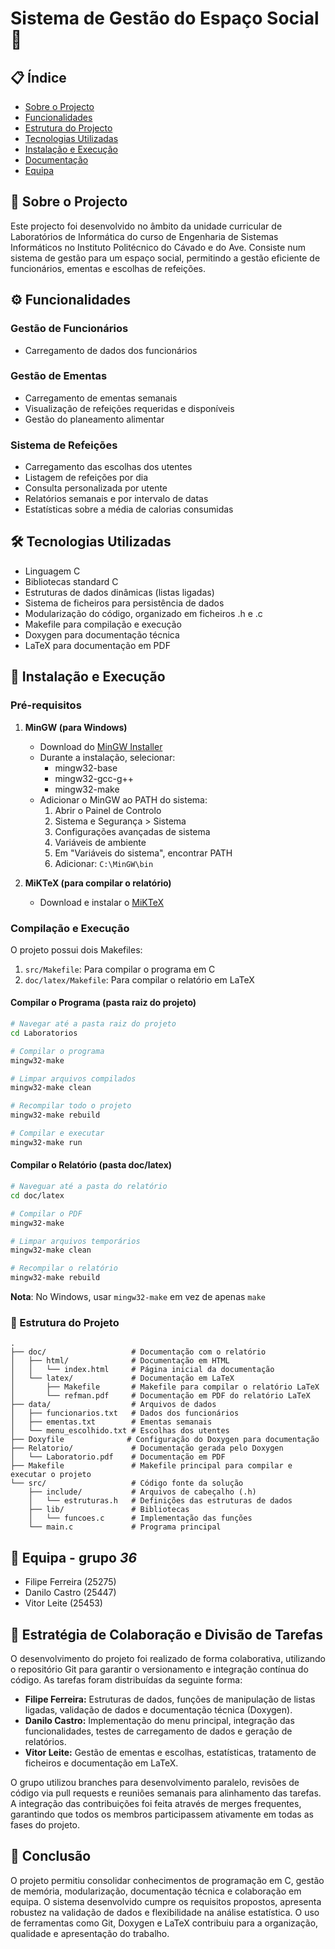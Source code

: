 # Sistema de Gestão do Espaço Social 🏢

## 📋 Índice
- [Sobre o Projecto](#sobre-o-projecto)
- [Funcionalidades](#funcionalidades)
- [Estrutura do Projecto](#estrutura-do-projecto)
- [Tecnologias Utilizadas](#tecnologias-utilizadas)
- [Instalação e Execução](#instalação-e-execução)
- [Documentação](#documentação)
- [Equipa](#equipa)

## 🎯 Sobre o Projecto
Este projecto foi desenvolvido no âmbito da unidade curricular de Laboratórios de Informática do curso de Engenharia de Sistemas Informáticos no Instituto Politécnico do Cávado e do Ave. Consiste num sistema de gestão para um espaço social, permitindo a gestão eficiente de funcionários, ementas e escolhas de refeições.

## ⚙️ Funcionalidades
### Gestão de Funcionários
- Carregamento de dados dos funcionários

### Gestão de Ementas
- Carregamento de ementas semanais
- Visualização de refeições requeridas e disponíveis
- Gestão do planeamento alimentar

### Sistema de Refeições
- Carregamento das escolhas dos utentes
- Listagem de refeições por dia
- Consulta personalizada por utente
- Relatórios semanais e por intervalo de datas
- Estatísticas sobre a média de calorias consumidas

## 🛠️ Tecnologias Utilizadas
- Linguagem C
- Bibliotecas standard C
- Estruturas de dados dinâmicas (listas ligadas)
- Sistema de ficheiros para persistência de dados
- Modularização do código, organizado em ficheiros .h e .c
- Makefile para compilação e execução
- Doxygen para documentação técnica
- LaTeX para documentação em PDF

## 📝 Instalação e Execução

### Pré-requisitos
1. **MinGW (para Windows)**
   - Download do [MinGW Installer](https://sourceforge.net/projects/mingw/)
   - Durante a instalação, selecionar:
     - mingw32-base
     - mingw32-gcc-g++
     - mingw32-make
   - Adicionar o MinGW ao PATH do sistema:
     1. Abrir o Painel de Controlo
     2. Sistema e Segurança > Sistema
     3. Configurações avançadas de sistema
     4. Variáveis de ambiente
     5. Em "Variáveis do sistema", encontrar PATH
     6. Adicionar: `C:\MinGW\bin`

2. **MiKTeX (para compilar o relatório)**
   - Download e instalar o [MiKTeX](https://miktex.org/download)

### Compilação e Execução

O projeto possui dois Makefiles:
1. `src/Makefile`: Para compilar o programa em C
2. `doc/latex/Makefile`: Para compilar o relatório em LaTeX

#### Compilar o Programa (pasta raiz do projeto)
```bash
# Navegar até a pasta raiz do projeto
cd Laboratorios

# Compilar o programa
mingw32-make

# Limpar arquivos compilados
mingw32-make clean

# Recompilar todo o projeto
mingw32-make rebuild

# Compilar e executar
mingw32-make run
```

#### Compilar o Relatório (pasta doc/latex)
```bash
# Naveguar até a pasta do relatório
cd doc/latex

# Compilar o PDF
mingw32-make

# Limpar arquivos temporários
mingw32-make clean

# Recompilar o relatório
mingw32-make rebuild
```

**Nota**: No Windows, usar `mingw32-make` em vez de apenas `make`

### 📁 Estrutura do Projeto
```
.
├── doc/                   # Documentação com o relatório
│   ├── html/              # Documentação em HTML
│   │   └── index.html     # Página inicial da documentação
│   └── latex/             # Documentação em LaTeX
│       ├── Makefile       # Makefile para compilar o relatório LaTeX
│       └── refman.pdf     # Documentação em PDF do relatório LaTeX
├── data/                  # Arquivos de dados
│   ├── funcionarios.txt   # Dados dos funcionários
│   ├── ementas.txt        # Ementas semanais
│   └── menu_escolhido.txt # Escolhas dos utentes
├── Doxyfile              # Configuração do Doxygen para documentação
├── Relatorio/             # Documentação gerada pelo Doxygen
│   └── Laboratorio.pdf    # Documentação em PDF
├── Makefile               # Makefile principal para compilar e executar o projeto
└── src/                   # Código fonte da solução
    ├── include/           # Arquivos de cabeçalho (.h)
    │   └── estruturas.h   # Definições das estruturas de dados
    ├── lib/               # Bibliotecas
    │   └── funcoes.c      # Implementação das funções
    └── main.c             # Programa principal
```

## 👥 Equipa - grupo *36*
- Filipe Ferreira (25275)
- Danilo Castro (25447)
- Vitor Leite (25453)

## 🤝 Estratégia de Colaboração e Divisão de Tarefas
O desenvolvimento do projeto foi realizado de forma colaborativa, utilizando o repositório Git para garantir o versionamento e integração contínua do código. As tarefas foram distribuídas da seguinte forma:

- **Filipe Ferreira:** Estruturas de dados, funções de manipulação de listas ligadas, validação de dados e documentação técnica (Doxygen).
- **Danilo Castro:** Implementação do menu principal, integração das funcionalidades, testes de carregamento de dados e geração de relatórios.
- **Vitor Leite:** Gestão de ementas e escolhas, estatísticas, tratamento de ficheiros e documentação em LaTeX.

O grupo utilizou branches para desenvolvimento paralelo, revisões de código via pull requests e reuniões semanais para alinhamento das tarefas. A integração das contribuições foi feita através de merges frequentes, garantindo que todos os membros participassem ativamente em todas as fases do projeto.

## 🏁 Conclusão
O projeto permitiu consolidar conhecimentos de programação em C, gestão de memória, modularização, documentação técnica e colaboração em equipa. O sistema desenvolvido cumpre os requisitos propostos, apresenta robustez na validação de dados e flexibilidade na análise estatística. O uso de ferramentas como Git, Doxygen e LaTeX contribuiu para a organização, qualidade e apresentação do trabalho.

